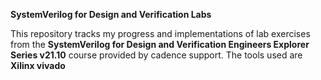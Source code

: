 **SystemVerilog for Design and Verification Labs** 

This repository tracks my progress and implementations of lab exercises from the **SystemVerilog for Design and Verification Engineers Explorer Series v21.10** course provided by cadence support.
The tools used are **Xilinx vivado**


